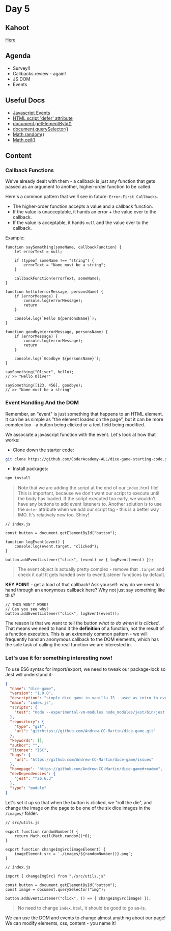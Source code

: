 # Day 5

## Kahoot
[Here](https://create.kahoot.it/details/45cb777e-bf20-4208-b12e-8b917febdb63)

## Agenda
- Survey!!
- Callbacks review - again!
- JS DOM
- Events

## Useful Docs
- [Javascript Events](https://www.w3schools.com/js/js_events.asp)
- [HTML script 'defer' attribute](https://www.w3schools.com/tags/att_script_defer.asp)
- [document.getElementById()](https://www.w3schools.com/jsref/met_document_getelementbyid.asp)
- [document.querySelector()](https://www.w3schools.com/jsref/met_document_queryselector.asp)
- [Math.random()](https://www.w3schools.com/jsref/jsref_random.asp)
- [Math.ceil()](https://www.w3schools.com/jsref/jsref_ceil.asp)

## Content
### Callback Functions
We've already dealt with them - a callback is just any function that gets passed as an argument to another, higher-order function to be called.

Here's a common pattern that we'll see in future: `Error-First Callbacks`.
- The higher-order function accepts a value and a callback function. 
- If the value is unacceptable, it hands an error + the value over to the callback. 
- If the value is acceptable, it hands `null` and the value over to the callback.

Example: 
```JS
function saySomething(someName, callbackFunction) {
    let errorText = null;

    if (typeof someName !== "string") {
        errorText = "Name must be a string";
    }

    callbackFunction(errorText, someName);
}

function hello(errorMessage, personsName) {
    if (errorMessage) {
        console.log(errorMessage);
        return
    }

    console.log(`Hello ${personsName}`);
}

function goodbye(errorMessage, personsName) {
    if (errorMessage) {
        console.log(errorMessage);
        return
    }

    console.log(`Goodbye ${personsName}`);
}

saySomething("Oliver", hello);
// >> "Hello Oliver"

saySomething([123, 456], goodbye);
// >> "Name must be a string"
```

### Event Handling And the DOM
Remember, an "event" is just something that happens to an HTML element. It can be as simple as "the element loaded on the page", but it can be more complex too - a button being clicked or a text field being modified.

We associate a javascript function with the event. Let's look at how that works:

- Clone down the starter code:
```Bash
git clone https://github.com/CoderAcademy-ALL/dice-game-starting-code.git
```
- Install packages:
```Bash
npm install
```

> Note that we are adding the script at the end of our `index.html` file! This is important, because we don't want our script to execute until the body has loaded. If the script executed too early, we wouldn't have any buttons to add event listeners to. Another solution is to use the `defer` attribute when we add our script tag - this is a better way IMO. It's relatively new too. Shiny!

```JS
// index.js

const button = document.getElementById("button");

function logEvent(event) {
    console.log(event.target, "clicked");
}

button.addEventListener("click", (event) => { logEvent(event) });

```

> The event object is actually pretty complex - remove that `.target` and check it out! It gets handed over to eventListener functions by default.

**KEY POINT** - get a load of that callback! Ask yourself: why do we need to hand through an anonymous callback here? Why not just say something like this?

```JS
// THIS WON'T WORK!
// Can you see why?
button.addEventListener("click", logEvent(event));
```

The reason is that we want to tell the button *what to do when it is clicked*. That means we need to hand it the **definition** of a function, not the result of a function execution. This is an extremely common pattern - we will frequently hand an anonymous callback to the DOM elements, which has the sole task of calling the real function we are interested in.

### Let's use it for something interesting now!

To use ES6 syntax for import/export, we need to tweak our package-lock so Jest will understand it:

```JSON
{
  "name": "dice-game",
  "version": "1.0.0",
  "description": "simple dice game in vanilla JS - used as intro to event handlers and DOM manipulation",
  "main": "index.js",
  "scripts": {
    "test": "node --experimental-vm-modules node_modules/jest/bin/jest.js"
  },
  "repository": {
    "type": "git",
    "url": "git+https://github.com/Andrew-CC-Martin/dice-game.git"
  },
  "keywords": [],
  "author": "",
  "license": "ISC",
  "bugs": {
    "url": "https://github.com/Andrew-CC-Martin/dice-game/issues"
  },
  "homepage": "https://github.com/Andrew-CC-Martin/dice-game#readme",
  "devDependencies": {
    "jest": "^26.6.3"
  },
  "type": "module"
}
```

Let's set it up so that when the button is clicked, we "roll the die", and change the image on the page to be one of the six dice images in the `/images/` folder.

```JS
// src/utils.js

export function randomNumber() {
    return Math.ceil(Math.random()*6);
}

export function changeImgSrc(imageElement) {
    imageElement.src = `./images/${randomNumber()}.png`;
}
```

```JS
// index.js

import { changeImgSrc} from "./src/utils.js"

const button = document.getElementById("button");
const image = document.querySelector("img");

button.addEventListener("click", () => { changeImgSrc(image) });
```

> No need to change `index.html`, it should be good to go as-is.

We can use the DOM and events to change almost anything about our page! We can modify elements, css, content - you name it!